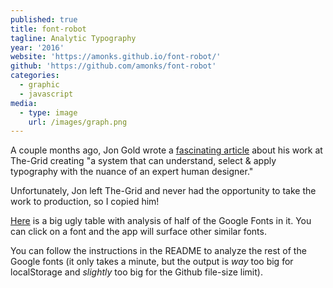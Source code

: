 ```yaml
---
published: true
title: font-robot
tagline: Analytic Typography
year: '2016'
website: 'https://amonks.github.io/font-robot/'
github: 'https://github.com/amonks/font-robot'
categories:
  - graphic
  - javascript
media:
  - type: image
    url: /images/graph.png
---
```

A couple months ago, Jon Gold wrote a [fascinating article](http://www.jon.gold/2016/05/robot-design-school/) about his work at The-Grid creating "a system that can understand, select & apply typography with the nuance of an expert human designer."

Unfortunately, Jon left The-Grid and never had the opportunity to take the work to production, so I copied him!

[Here](https://amonks.github.io/font-robot) is a big ugly table with analysis of half of the Google Fonts in it. You can click on a font and the app will surface other similar fonts.

You can follow the instructions in the README to analyze the rest of the Google fonts (it only takes a minute, but the output is _way_ too big for localStorage and _slightly_ too big for the Github file-size limit).
